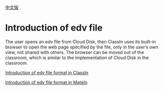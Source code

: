 [中文版](README.md)

# Introduction of edv file

The user opens an edv file from Cloud Disk, then ClassIn uses its built-in browser to open the web page specified by the file, only in the user’s own view, not shared with others. The browser can be moved out of the classroom, which is similar to the implementation of Cloud Disk in the classroom.

[Introduction of edv file format in ClassIn](classin-edv-doc_en.md)

[Introduction of edv file format in MateIn](matein-edv-doc_en.md)
